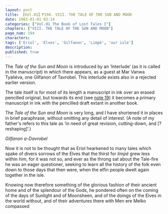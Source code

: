 ```yaml
---
layout: post
title: 【Vol.01】P194. VIII. THE TALE OF THE SUN AND MOON
date: 1983-01-01 03:14
categories: ["Vol.01 The Book of Lost Tales I"]
chapters: ["VIII. THE TALE OF THE SUN AND MOON"]
page_num: 194
characters: 
tags: ['Eriol', 'Elves', 'Gilfanon', 'Limpë', 'our isle']
description: 
published: true
---
```


The <I>Tale of the Sun and Moon</I> is introduced by an ‘Interlude’ (as it is called in the manuscript) in which there appears, as a guest at Mar Vanwa Tyaliéva, one Gilfanon of Tavrobel. This interlude exists also in a rejected earlier version.

The tale itself is for most of its length a manuscript in ink over an erased pencilled original, but towards its end (see [note 19]({{site.baseurl}}/vol01-p220)) it becomes a primary manuscript in ink with the pencilled draft extant in another book.

The <I>Tale of the Sun and Moon</I> is very long, and I have shortened it in places in brief paraphrase, without omitting any detail of interest. (A note of my father's refers to this tale as ‘in need of great revision, cutting-down, and [?reshaping]’.)

<I>Gilfanon a-Davrobel</I>

Now it is not to be thought that as Eriol hearkened to many tales which spake of divers sorrows of the Elves that the thirst for <I>limpë</I> grew less within him, for it was not so, and ever as the throng sat about the Tale-fire he was an eager questioner, seeking to learn all the history of the folk even down to those days that then were, when the elfin people dwelt again together in the isle.

Knowing now therefore something of the glorious fashion of their ancient home and of the splendour of the Gods, he pondered often on the coming of the days of Sunlight and of Moonsheen, and of the doings of the Elves in the world without, and of their adventures there with Men ere Melko compassed

